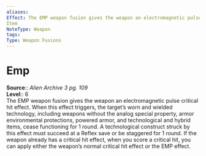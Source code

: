 ```yaml
---
aliases: 
Effect: The EMP weapon fusion gives the weapon an electromagnetic pulse critical hit effect. When this effect triggers, the target’s worn and wielded technology, including weapons without the analog special property, armor environmental protections, powered armor, and technological and hybrid items, cease functioning for 1 round. A technological construct struck by this effect must succeed at a Reflex save or be staggered for 1 round. If the weapon already has a critical hit effect, when you score a critical hit, you can apply either the weapon’s normal critical hit effect or the EMP effect.
Item
NoteType: Weapon
tags: 
Type: Weapon Fusions
---
```


# Emp

**Source**:: _Alien Archive 3 pg. 109_  
**Level**:: 6  
The EMP weapon fusion gives the weapon an electromagnetic pulse critical hit effect. When this effect triggers, the target’s worn and wielded technology, including weapons without the analog special property, armor environmental protections, powered armor, and technological and hybrid items, cease functioning for 1 round. A technological construct struck by this effect must succeed at a Reflex save or be staggered for 1 round. If the weapon already has a critical hit effect, when you score a critical hit, you can apply either the weapon’s normal critical hit effect or the EMP effect.
